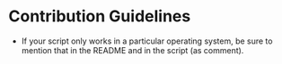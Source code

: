 # Contribution Guidelines

* If your script only works in a particular operating system, be sure to mention that in the README and in the script (as comment).
